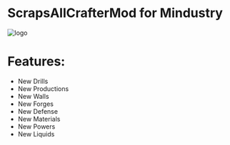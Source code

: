 # ScrapsAllCrafterMod for Mindustry
![logo](https://user-images.githubusercontent.com/34682386/103382940-f9077c80-4b01-11eb-8f9d-c5abc4b06ced.png)


# Features:
- New Drills
- New Productions
- New Walls
- New Forges
- New Defense
- New Materials
- New Powers
- New Liquids
